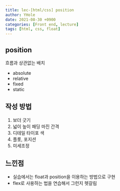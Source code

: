 ```yaml
---
title: lec-[html/css] position
author: YHole
date: 2021-08-30 +0900
categories: [Front end, lecture]
tags: [html, css, float]
---
```


## position

흐름과 상관없는 배치

- absolute
- relative
- fixed
- static

## 작성 방법

1. 보더 긋기
2. 넓이 높이 패딩 마진 간격
3. 디테일 타이포 색
4. 플롯, 포지션
5. 미세조정


## 느낀점

- 실습에서는 float과 position을 이용하는 방법으로 구현
- flex로 사용하는 법을 연습해서 그런지 헷갈림

